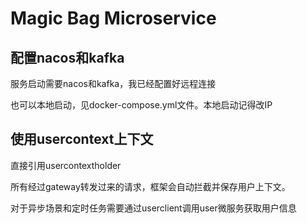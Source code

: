 # Magic Bag Microservice

## 配置nacos和kafka

服务启动需要nacos和kafka，我已经配置好远程连接

也可以本地启动，见docker-compose.yml文件。本地启动记得改IP



## 使用usercontext上下文

直接引用usercontextholder

所有经过gateway转发过来的请求，框架会自动拦截并保存用户上下文。

对于异步场景和定时任务需要通过userclient调用user微服务获取用户信息